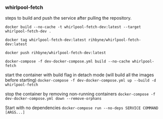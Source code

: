 ### whirlpool-fetch

steps to build and push the service after pulling the repository.

`
docker build --no-cache -t whirlpool-fetch-dev:latest --target whirlpool-fetch-dev .
`

`
docker tag whirlpool-fetch-dev:latest rihbyne/whirlpool-fetch-dev:latest
`

`
docker push rihbyne/whirlpool-fetch-dev:latest
`

`
docker-compose -f dev-docker-compose.yml build --no-cache whirlpool-fetch
`

start the container with build flag in detach mode (will build all the images before starting)
`
docker-compose -f dev-docker-compose.yml up --build -d whirlpool-fetch
`

stop the container by removing non-running containers 
`
docker-compose -f dev-docker-compose.yml down --remove-orphans
`

Start with no dependencies
`docker-compose run --no-deps SERVICE COMMAND [ARGS...]`

